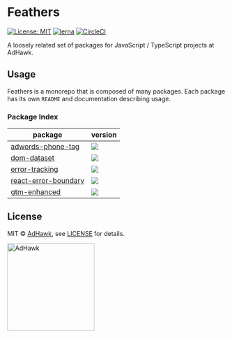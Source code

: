# Feathers

[![License: MIT](https://img.shields.io/badge/License-MIT-green.svg)](LICENSE)
[![lerna](https://img.shields.io/badge/maintained%20with-lerna-cc00ff.svg)](https://lernajs.io/)
[![CircleCI](https://circleci.com/gh/adHawk/feathers.svg?style=svg)](https://circleci.com/gh/adHawk/feathers)

A loosely related set of packages for JavaScript / TypeScript projects at AdHawk.

## Usage

Feathers is a monorepo that is composed of many packages. Each package has its
own `README` and documentation describing usage.

### Package Index

| package                                               | version                                                                                                          |
| ----------------------------------------------------- | ---------------------------------------------------------------------------------------------------------------- |
| [adwords-phone-tag](packages/adwords-phone-tag)       | [![](https://img.shields.io/npm/v/@adhawk/adwords-phone-tag)](https://npmjs.com/@adhawk/adwords-phone-tag)       |
| [dom-dataset](packages/dom-dataset)                   | [![](https://img.shields.io/npm/v/@adhawk/dom-dataset)](https://npmjs.com/@adhawk/dom-dataset)                   |
| [error-tracking](packages/error-tracking)             | [![](https://img.shields.io/npm/v/@adhawk/error-tracking)](https://npmjs.com/@adhawk/error-tracking)             |
| [react-error-boundary](packages/react-error-boundary) | [![](https://img.shields.io/npm/v/@adhawk/react-error-boundary)](https://npmjs.com/@adhawk/react-error-boundary) |
| [gtm-enhanced](packages/gtm-enhanced)                 | [![](https://img.shields.io/npm/v/@adhawk/gtm-enhanced)](https://npmjs.com/@adhawk/gtm-enhanced)                 |

## License

MIT &copy; [AdHawk](https://tryadhawk.com/), see [LICENSE](LICENSE) for details.

<a href="https://tryadhawk.com/"><img src="https://tryadhawk.com/img/brand-f8b9138b47.svg" alt="AdHawk" width="200" /></a>
